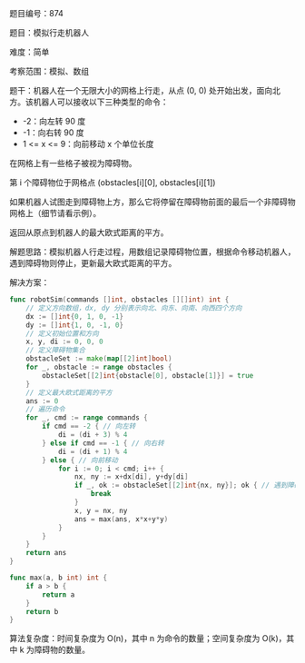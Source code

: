 题目编号：874

题目：模拟行走机器人

难度：简单

考察范围：模拟、数组

题干：机器人在一个无限大小的网格上行走，从点 (0, 0) 处开始出发，面向北方。该机器人可以接收以下三种类型的命令：

- -2：向左转 90 度
- -1：向右转 90 度
- 1 <= x <= 9：向前移动 x 个单位长度

在网格上有一些格子被视为障碍物。

第 i 个障碍物位于网格点  (obstacles[i][0], obstacles[i][1])

如果机器人试图走到障碍物上方，那么它将停留在障碍物前面的最后一个非障碍物网格上（细节请看示例）。

返回从原点到机器人的最大欧式距离的平方。

解题思路：模拟机器人行走过程，用数组记录障碍物位置，根据命令移动机器人，遇到障碍物则停止，更新最大欧式距离的平方。

解决方案：

```go
func robotSim(commands []int, obstacles [][]int) int {
    // 定义方向数组，dx, dy 分别表示向北、向东、向南、向西四个方向
    dx := []int{0, 1, 0, -1}
    dy := []int{1, 0, -1, 0}
    // 定义初始位置和方向
    x, y, di := 0, 0, 0
    // 定义障碍物集合
    obstacleSet := make(map[[2]int]bool)
    for _, obstacle := range obstacles {
        obstacleSet[[2]int{obstacle[0], obstacle[1]}] = true
    }
    // 定义最大欧式距离的平方
    ans := 0
    // 遍历命令
    for _, cmd := range commands {
        if cmd == -2 { // 向左转
            di = (di + 3) % 4
        } else if cmd == -1 { // 向右转
            di = (di + 1) % 4
        } else { // 向前移动
            for i := 0; i < cmd; i++ {
                nx, ny := x+dx[di], y+dy[di]
                if _, ok := obstacleSet[[2]int{nx, ny}]; ok { // 遇到障碍物
                    break
                }
                x, y = nx, ny
                ans = max(ans, x*x+y*y)
            }
        }
    }
    return ans
}

func max(a, b int) int {
    if a > b {
        return a
    }
    return b
}
```

算法复杂度：时间复杂度为 O(n)，其中 n 为命令的数量；空间复杂度为 O(k)，其中 k 为障碍物的数量。